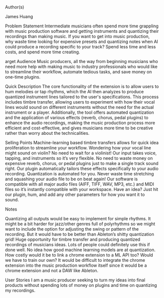 Author(s)

James Huang

Problem Statement
Intermediate musicians often spend more time grappling with music production software and getting instruments and quantizing their recordings than making music. If you want to get into music production, why waste time looking for expensive presets and quantizing notes when AI could produce a recording specific to your track? Spend less time and less costs, and spend more time creating.

arget Audience
Music producers, all the way from beginning musicians who need more help with making music to industry professionals who would like to streamline their workflow, automate tedious tasks, and save money on one-time plugins.

Quick Description
The core functionality of the extension is to allow users to hum melodies or tap rhythms, which the AI then analyzes to produce quantized instrument lines tailored to the user's specifications. This process includes timbre transfer, allowing users to experiment with how their vocal lines would sound on different instruments without the need for the actual instrument or a player. Additionally, the tool offers automated quantization and the application of various effects (reverb, chorus, pedal plugins) to enhance the audio recordings, making the music production process more efficient and cost-effective, and gives musicians more time to be creative rather than worry about the technicalities.

Selling Points
Machine-learning based timbre transfers allows for quick idea proliferation to streamline your workflow. Wondering how your vocal line might sound on violin? No need to wait for a violinist! 
Our input takes voice, tapping, and instruments so it’s very flexible.
No need to waste money on expensive reverb, chorus, or pedal plugins just to make a single track sound right. Our plugin automatically tailors these effects specifically to your audio recording.
Quantization is automated for you. Never waste time stretching and squashing your audio file to be on beat again!
Our software is compatible with all major audio files (AIFF, TIFF, WAV, MP3, etc.) and MIDI files so it’s instantly compatible with your workspace. Have an idea? Just hit our plugin, hum, and add any other parameters for how you want it to sound.

Notes

Quantizing all outputs would be easy to implement for simple rhythms. It might be a bit harder for jazz/other genres full of polyrhythms so we might want to include the option for adjusting the swing or pattern of the recording. But it would have to be better than Ableton’s shitty quantization grid!
Huge opportunity for timbre transfer and producing quantized recordings of musicians ideas. Lots of people could definitely use this if done well.
No idea how good machine learning models are at quantization. How costly would it be to link a chrome extension to a ML API too? Would we have to train our own? 
It would be difficult to integrate the chrome extension into the music production workflow itself since it would be a chrome extension and not a DAW like Ableton.

User Stories
I am a music producer seeking to turn my ideas into final products without spending lots of money on plugins and time on quantizing my recordings.
